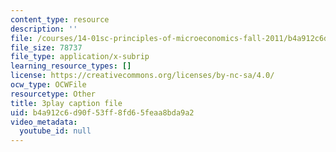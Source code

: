 ```yaml
---
content_type: resource
description: ''
file: /courses/14-01sc-principles-of-microeconomics-fall-2011/b4a912c6d90f53ff8fd65feaa8bda9a2_kEJf57FF0Vs.vtt
file_size: 78737
file_type: application/x-subrip
learning_resource_types: []
license: https://creativecommons.org/licenses/by-nc-sa/4.0/
ocw_type: OCWFile
resourcetype: Other
title: 3play caption file
uid: b4a912c6-d90f-53ff-8fd6-5feaa8bda9a2
video_metadata:
  youtube_id: null
---
```

